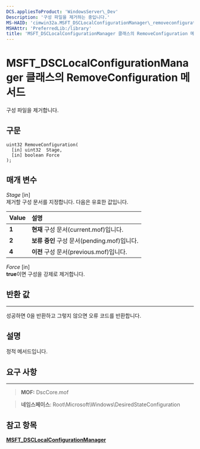 ```yaml
---
DCS.appliesToProduct: 'WindowsServer\_Dev'
Description: '구성 파일을 제거하는 중입니다.'
MS-HAID: 'cimwin32a.MSFT_DSCLocalConfigurationManager\_removeconfiguration'
MSHAttr: 'PreferredLib:/library'
title: 'MSFT_DSCLocalConfigurationManager 클래스의 RemoveConfiguration 메서드'
---
```


# MSFT_DSCLocalConfigurationManager 클래스의 RemoveConfiguration 메서드

구성 파일을 제거합니다.

구문
------

```mof
uint32 RemoveConfiguration(
  [in] uint32  Stage,
  [in] boolean Force
);
```

매개 변수
----------

*Stage* \[in\]  
제거할 구성 문서를 지정합니다. 다음은 유효한 값입니다.

|Value |설명 |
|:--- |:---|
|**1** | **현재** 구성 문서(current.mof)입니다. |
|**2** | **보류 중인** 구성 문서(pending.mof)입니다.  |
|**4** | **이전** 구성 문서(previous.mof)입니다. |

*Force* \[in\]  
**true**이면 구성을 강제로 제거합니다.

## 반환 값
------------

성공하면 0을 반환하고 그렇지 않으면 오류 코드를 반환합니다.

## 설명

정적 메서드입니다.

## 요구 사항
------------
>**MOF:** DscCore.mof

>**네임스페이스**: Root\Microsoft\Windows\DesiredStateConfiguration


## 참고 항목


[**MSFT_DSCLocalConfigurationManager**](msft-dsclocalconfigurationmanager.md)


 

 





<!--HONumber=Apr16_HO2-->


